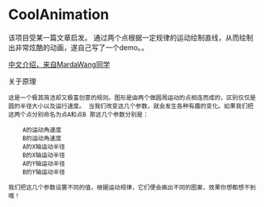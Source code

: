 # CoolAnimation
该项目受某一篇文章启发。 通过两个点根据一定规律的运动绘制直线，从而绘制出非常炫酷的动画，遂自己写了一个demo。。

[中文介绍，来自MardaWang同学](https://github.com/MardaWang0518/CoolAnimation)

关于原理

    这是一个极其简洁却又极富创意的规则。图形是由两个做圆周运动的点相连而成的，区别仅仅是圆的半径大小以及运行速度。 当我们改变这几个参数，就会发生各种有趣的变化。如果我们把这两个点分别命名为点A和点B 那这几个参数分别是：

        A的运动角速度
        B的运动角速度
        A的X轴运动半径
        B的X轴运动半径
        A的Y轴运动半径
        B的Y轴运动半径

    我们把这几个参数设置不同的值，根据运动规律，它们便会画出不同的图案，效果你想都想不到哦！
